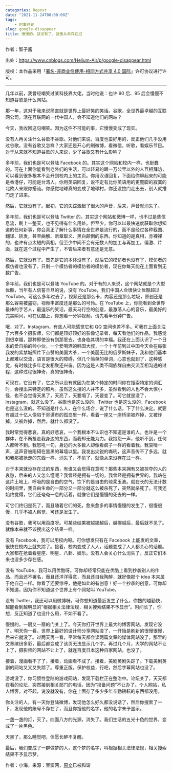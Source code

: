 ```yaml
---
categories: Repost
date: "2021-11-24T00:00:00Z"
tags:
    - 时事评论
slug: google-disappear
title: 慢慢的，就没有了，就像从未存在过
---
```


作者：智子酱

出处：https://www.cnblogs.com/Helium-Air/p/google-disappear.html

版权：本作品采用「[署名-非商业性使用-相同方式共享 4.0 国际](https://creativecommons.org/licenses/by-nc-sa/4.0/)」许可协议进行许可。

---

几年以前，我曾经嘲笑过某科技界大佬。当时他说：也许 90 后、95 后会慢慢不知道谷歌是什么网站。

那一年，这对于我来说简直就是世界上最好笑的笑话。谷歌，全世界最卓越的互联网公司，活在互联网的一代中国人，会不知道他们的网站？

今天，我收回这句嘲笑。因为这件不可能的事，它慢慢变成了现实。

没有人再关注什么谷歌不谷歌。对他们来说，百度也蛮好用的，反正他们几乎没用过谷歌。没有谷歌又怎样？大家还是开心的刷微博，看微信，听歌，看娱乐节目。对于从来就不知道谷歌的人来说，少了谷歌又有什么影响？

多年前，我们也是可以登陆 Facebook 的。其实这个网站和校内一样，也挺蠢的。可在上面你能看到老外们的生活，可以轻易的跟一万公里以外的人互相拜访，可以看到很多根本不会开到校内上的主页。你用汉语回复，下面给你聊起来的可能是香港仔，可能是台湾人。你用英语回复，说不定有比你英语用的更蹩脚的寂寞的北欧人来跟你搭讪。你感觉地球真的变成了地球村，你还没拉门走出去，别人就推门走了进来。

然后，它就没有了。起初，它的失踪激起了很大的声音，后来，声音就消失了。

多年前，我们也是可以登陆 Twitter 的。其实这个网站和微博一样，也不过是些信息流，刷上一整天，也不见得有什么用处。但至少，你可以以最快速度获取你想知道的任何新事，你会真正了解什么事情在全世界是流行的，而不是经过各种截图、翻译、转发，甚至曲解、断章取义、黑白颠倒的东西。你知道的是真相，赤裸裸的，也许有点太短的真相。但至少中间不会有无数人的加工与再加工，偏激、片面，就在这个过程中产生了，不管后来者有意还是无意。

然后，它就没有了。首先是它的本体没有了，然后它的模仿者也没有了，模仿者的模仿者也没有了。只剩一个模仿者的模仿者的模仿者，现在你每天能在上面看到无数广告。

多年前，我们也是可以登陆 YouTube 的。对于有的人来说，这个网站就是个大型优酷，当年有人信誓旦旦的说，没有 YouTube，我们中国人会很快让优酷超过 YouTube。可这么多年过去了，视频还是那么卡，内容还是那么垃圾，原创还是那么容易被盗窃，视频丰富度还是那么的可怜。在 YouTube 上，你能看到全世界最棒的手艺人，最逗乐的笑话，最天马行空的创意，最激荡人心的音乐，最美好的完美瞬间，可在优酷上，你想看一分钟视频，请先看半分钟广告。

哦，对了。Instagram，有些人可能感觉它和 QQ 空间也差不多。可我在上面关注了六百多个摄影师，它们都是顶好顶好的影像记录者，每天看他们的作品，我感觉到很幸福，那种即使没有到那里去，也身临其境的幸福。我还在上面认识了一个日本的爱自拍的帅小伙，一个爱喝酒的韩国大叔，一个十年前到过中国今天会在每张我发的紫禁城照片下点赞的美国大爷，一个美丽无比的俄罗斯妹子，我和他们基本上都难以交流，语言是很大的障碍，但几个简单的单词，心意也就到了，这种感觉，有时候比多年老友相聚还兴奋。因为这是人类不同族群自由交流互相沟通的过程，这种过程很神奇，真的很神奇。

可现在，它没有了，它之所以没有就因为在某个特定的时间你在搜索特定的词汇时，会搜出来特定的照片。虽然这么搜的人并不多，虽然看到的人也不会大惊小怪，也不会觉得天黑了，天亮了，天要塌了，天要变了。可它就是没了，Instagram，就这么没了。谷歌也是这么没的，Twitter 也是这么没的，Facebook 也是这么没的。不知道是什么人，在什么场合，说了什么话，下了什么决定。就要有超过十亿人像陷于哥谭市的孤岛里一样，看着一座又一座桥梁被炸掉，又被炸掉，又被炸掉，然后，就什么都没了。

我时常觉得悲哀，真的好悲哀，一个我根本不认识也不知道是谁的人，也许是一个群体，在不断抢走我身边的东西，而我却无能为力。我抱怨一声，他听不到，任何人都听不到。我怒吼一句，身边的大多数人却像看疯子一样的看着我。我哀嚎一声，这声音被阻碍在黑黑的幕墙以里。我发出尖锐的嘶吼，这声音传不了多远，就和我那被抢走的东西一样，消失了，不见了，就像从来没存在过一样。

对于本来就没存在过的东西，有谁又会觉得在意呢？那些本来拥有又被掠夺的人的哀愁，后来的人又怎么懂呢？我曾经是拥有一切的，我曾经是拥有世界的，我站在这片土地上，呼吸的是自由的空气，饮下的是自由的琼浆玉液。就在长的无法计数的时间里，我自由生命的一部分又一部分就这么被杀死了，突然就杀死了。可我还始终觉得，它们还奄奄一息的活着，就像它们是慢慢的死去的一样。

可它们终归是死了，而且随着它们的死，愈来愈多的事情慢慢的发生了，很慢很慢，几乎不被人察觉，可还是发生了。

没有谷歌，我可以用百度呀。可某些结果被越挪越后，越挪越后，最后就不见了。就像本来就不该搜出这个结果一样。

没有 Facebook，我可以用校内呀。可你想发只有在 Facebook 上能发的文章，很快在校内上就失踪了。接着，校内变成了人人，话题变成了人人都关心的话题。大家都在抢着看星座、明星、八卦、娱乐。没有人会关心什么消失了，反正它们本来也没多少存在感。

没有 YouTube，我可以用优酷呀。可你却经常只能在优酷上看到抄袭别人的作品，而且还不署名，而且还洋洋得意，而且还自我陶醉，就好像那个 idea 本来属于他自己一样。你看了还要惊呼，他是如此的有创意！好一个抄袭的创意，可你却不知道，因为你不知道这个世界上有个网站叫 YouTube。

没有 Twitter，我还可以用微博呀。可你想知道最近发生了什么，你搜的越勤快，越能看到越明显的“根据相关法律法规，相关搜索结果不予显示”。时间长了，你想，反正知道了也没什么用，不如不看了。

慢慢的，一扇又一扇的门关上了。今天你打开世界上最大的博客网站，发现它没了。明天你一看，世界上最好的设计师分享网站没了，一开始是刷新的很慢很慢，后来它就没了。过两天再一看，平常每天都会读两篇文章的媒体网站没了，那里的文章缤纷多彩，最后都变成了该页无法显示几个字。再过几个月，大学的网站不让上了，摄影师的网站不让上了，就连百度日本这种自家网站，也没了。

接着，漫画看不了了，接着，动画看不成了。接着，美剧英剧失踪了。下载美剧英剧的网站又又又失踪了。尊重正版，保护权益，行吧，然后字幕网站也没了。

游戏没了，你习惯性登陆的游戏网站，发现下载栏正在整治中。论坛关了，天天都在看的论坛，突然接到相关部门的电话，因为“报备问题”不让办了。个人网站，私人博客，对不起，说没就没有，你在上面存了多少多年辛勤耕耘的东西都没用。

你关注的人，有一天你登陆微博，发现他怎么好久都没说话了，然后你搜索了一下，发现他的账号不存在了，而且你搜他的名字，他的名字未予显示。

一盏一盏的灯，灭了。四面八方的光源，消失了。我们生活的五光十色的世界，变成了一片黑色。

天黑了，那么睡觉吧，但愿长醉不复醒。

最后，我们变成了一群做梦的人，这个梦的名字，叫根据相关法律法规，相关搜索结果不予显示梦。

作者：小海，来源：豆瓣网，[原文](http://www.douban.com/note/456932116/)已被和谐
